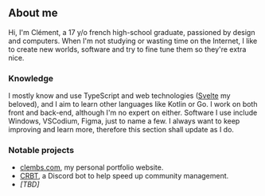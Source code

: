 ## About me
Hi, I'm Clément, a 17 y/o french high-school graduate, passioned by design and computers.
When I'm not studying or wasting time on the Internet, I like to create new worlds, software and try to fine tune them so they're extra nice.

### Knowledge
I mostly know and use TypeScript and web technologies ([Svelte](https://svelte.dev) my beloved), and I aim to learn other languages like Kotlin or Go.
I work on both front and back-end, although I'm no expert on either.
Software I use include Windows, VSCodium, Figma, just to name a few.
I always want to keep improving and learn more, therefore this section shall update as I do.

### Notable projects
- [clembs.com](https://clembs.com), my personal portfolio website.
- [CRBT](https://github.com/CRBT-Team/CRBT), a Discord bot to help speed up community management.
- *[TBD]*

